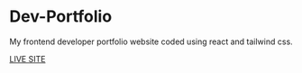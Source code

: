 # Dev-Portfolio
My frontend developer portfolio website coded using react and tailwind css. 

[LIVE SITE](https://markuskojo.com/)

